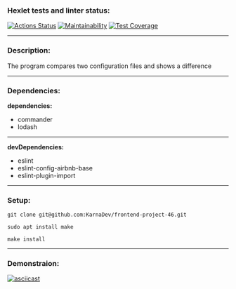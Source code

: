 ### Hexlet tests and linter status:
[![Actions Status](https://github.com/KarnaDev/frontend-project-46/actions/workflows/hexlet-check.yml/badge.svg)](https://github.com/KarnaDev/frontend-project-46/actions)
[![Maintainability](https://api.codeclimate.com/v1/badges/da0e8f92d87fbec926c2/maintainability)](https://codeclimate.com/github/KarnaDev/frontend-project-46/maintainability)
[![Test Coverage](https://api.codeclimate.com/v1/badges/da0e8f92d87fbec926c2/test_coverage)](https://codeclimate.com/github/KarnaDev/frontend-project-46/test_coverage)

---

### Description:
The program compares two configuration files and shows a difference

---

### Dependencies:
**dependencies:**
* commander
* lodash

---

**devDependencies:**
* eslint
* eslint-config-airbnb-base
* eslint-plugin-import

---

### Setup:
```
git clone git@github.com:KarnaDev/frontend-project-46.git
```
```
sudo apt install make
```
```
make install
```

---

### Demonstraion:
[![asciicast](https://asciinema.org/a/Mu6WtGdmN4QN06W4nu3my0n6l.svg)](https://asciinema.org/a/Mu6WtGdmN4QN06W4nu3my0n6l)